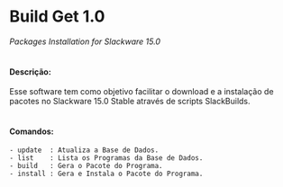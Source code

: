 # Build Get 1.0
*Packages Installation for Slackware 15.0*
<br/><br/>

#### Descrição:

Esse software tem como objetivo facilitar o download e a instalação de pacotes no Slackware 15.0 Stable através de scripts SlackBuilds.
<br/><br/>

#### Comandos:
```
- update  : Atualiza a Base de Dados.
- list    : Lista os Programas da Base de Dados.
- build   : Gera o Pacote do Programa.
- install : Gera e Instala o Pacote do Programa.
```
